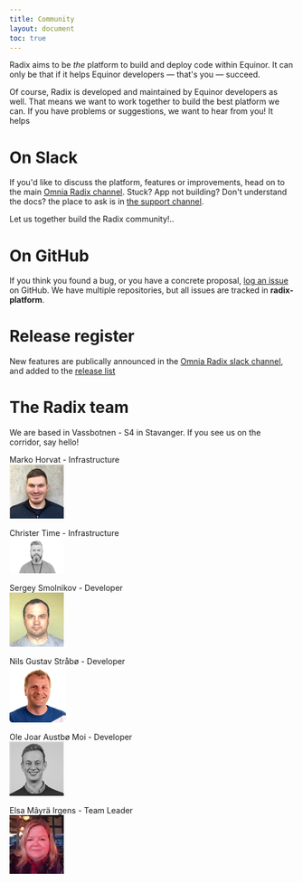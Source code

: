 ```yaml
---
title: Community
layout: document
toc: true
---
```


Radix aims to be _the_ platform to build and deploy code within Equinor. It can only be that if it helps Equinor developers — that's you — succeed.

Of course, Radix is developed and maintained by Equinor developers as well. That means we want to work together to build the best platform we can. If you have problems or suggestions, we want to hear from you! It helps

# On Slack

If you'd like to discuss the platform, features or improvements, head on to the main [Omnia Radix channel](https://equinor.slack.com/messages/C8U7XGGAJ). Stuck? App not building? Don't understand the docs? the place to ask is in [the support channel](https://equinor.slack.com/messages/CBKM6N2JY).

Let us together build the Radix community!..

# On GitHub

If you think you found a bug, or you have a concrete proposal, [log an issue](https://github.com/equinor/radix-platform/issues) on GitHub. We have multiple repositories, but all issues are tracked in **radix-platform**.

# Release register

New features are publically announced in the [Omnia Radix slack channel](https://equinor.slack.com/messages/C8U7XGGAJ), and added to the [release list](../../docs/release/)


# The Radix team

We are based in Vassbotnen - S4 in Stavanger. If you see us on the corridor, say hello!
  

  
Marko Horvat - Infrastructure  
![Marko](images/marko.jpg)  
  
Christer Time - Infrastructure  
![Christer](images/christer.jfif)  
  
Sergey Smolnikov - Developer  
![Sergey](images/sergey.jpg)     
  
Nils Gustav Stråbø - Developer  
![Nils](images/nilsgustav.png)   

Ole Joar Austbø Moi - Developer  
![Ole](images/ole.jfif)  
  
Elsa Mâyrä Irgens     - Team Leader  
![Elsa](images/elsa.jpg)  

